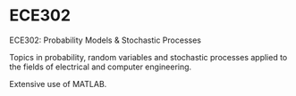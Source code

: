 # ECE302
ECE302: Probability Models &amp; Stochastic Processes

	
Topics in probability, random variables and stochastic processes applied to the fields of electrical and computer engineering.

Extensive use of MATLAB.

